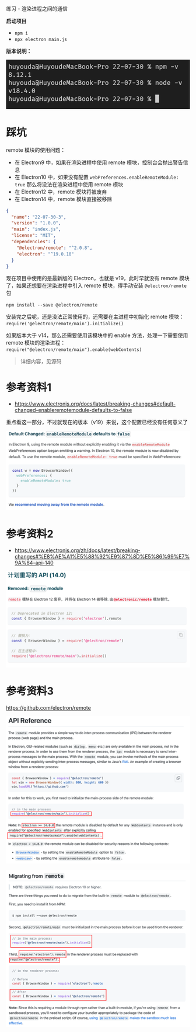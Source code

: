练习 - 渲染进程之间的通信

**启动项目**

- `npm i`
- `npx electron main.js`

**版本说明：**

![](https://raw.githubusercontent.com/123taojiale/dahuyou_picture/main/blogs/202207301800325.png)

# 踩坑

remote 模块的使用问题：
- 在 Electron9 中，如果在渲染进程中使用 remote 模块，控制台会抛出警告信息
- 在 Electron10 中，如果没有配置 `webPreferences.enableRemoteModule: true` 那么将没法在渲染进程中使用 remote 模块
- 在 Electron12 中，remote 模块将被废弃
- 在 Electron14 中，remote 模块直接被移除

```json
{
  "name": "22-07-30-3",
  "version": "1.0.0",
  "main": "index.js",
  "license": "MIT",
  "dependencies": {
    "@electron/remote": "^2.0.8",
    "electron": "^19.0.10"
  }
}
```

现在项目中使用的是最新版的 Electron，也就是 v19，此时早就没有 remote 模块了，如果还想要在渲染进程中引入 remote 模块，得手动安装 `@electron/remote` 包

`npm install --save @electron/remote`

安装完之后呢，还是没法正常使用的，还需要在主进程中初始化 remote 模块：`require('@electron/remote/main').initialize()`

如果版本大于 v14，那么还需要使用该模块中的 enable 方法，处理一下需要使用 remote 模块的渲染进程：`require("@electron/remote/main").enable(webContents)`

> 详细内容，见源码

# 参考资料1

- https://www.electronjs.org/docs/latest/breaking-changes#default-changed-enableremotemodule-defaults-to-false

重点看这一部分，不过就现在的版本（v19）来说，这个配置已经没有任何意义了

![](https://raw.githubusercontent.com/123taojiale/dahuyou_picture/main/blogs/202207302102530.png)

# 参考资料2

- https://www.electronjs.org/zh/docs/latest/breaking-changes#%E8%AE%A1%E5%88%92%E9%87%8D%E5%86%99%E7%9A%84-api-140

![](https://raw.githubusercontent.com/123taojiale/dahuyou_picture/main/blogs/202207302229788.png)

# 参考资料3

https://github.com/electron/remote

![](https://raw.githubusercontent.com/123taojiale/dahuyou_picture/main/blogs/202207302226977.png)

![](https://raw.githubusercontent.com/123taojiale/dahuyou_picture/main/blogs/202207302231711.png)